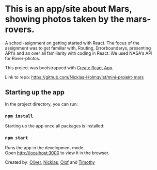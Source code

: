 # This is an app/site about Mars, showing photos taken by the mars-rovers.

A school-asignment on getting started with React.
The focus of the assignment was to get familiar with, Routing, Errorboundarys, presenting API's and an over all
familiarity with coding in React.
We used NASA's API for Rover-photos.

This project was bootstrapped with [Create React App](https://github.com/facebook/create-react-app).

Link to repo: https://github.com/Nicklas-Holmqvist/mini-projekt-mars

## Starting up the app

In the project directory, you can run:

### `npm install`

Starting up the app once all packages is installed:

### `npm start`

Runs the app in the development mode.\
Open [http://localhost:3000](http://localhost:3000) to view it in the browser.


Created by: [Oliver](https://github.com/olivernygren), [Nicklas](https://github.com/Nicklas-Holmqvist), [Olof](https://github.com/olofWallgren) and [Timothy](https://github.com/TimothyGramnaes)

